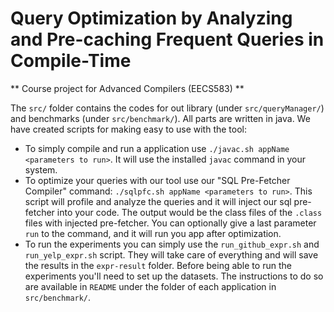 # Query Optimization by Analyzing and Pre-caching Frequent Queries in Compile-Time

** Course project for Advanced Compilers (EECS583) **


The `src/` folder contains the codes for out library (under `src/queryManager/`) and benchmarks (under `src/benchmark/`).
All parts are written in java. We have created scripts for making easy to use with the tool:

+ To simply compile and run a application use `./javac.sh appName <parameters to run>`.
    It will use the installed `javac` command in your system.
+ To optimize your queries with our tool use our "SQL Pre-Fetcher Compiler" command: `./sqlpfc.sh appName <parameters to run>`.
    This script will profile and analyze the queries and it will inject our sql pre-fetcher into your code.
    The output would be the class files of the `.class` files with injected pre-fetcher.
    You can optionally give a last parameter `run` to the command, and it will run you app after optimization.
+ To run the experiments you can simply use the `run_github_expr.sh` and `run_yelp_expr.sh` script.
    They will take care of everything and will save the results in the `expr-result` folder.
    Before being able to run the experiments you'll need to set up the datasets.
    The instructions to do so are available in `README` under the folder of each application in `src/benchmark/`.